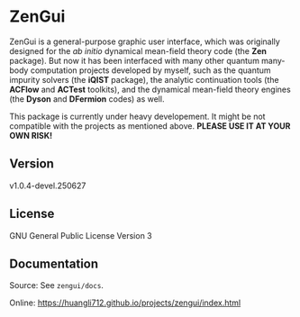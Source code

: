# ZenGui

ZenGui is a general-purpose graphic user interface, which was originally designed for the *ab initio* dynamical mean-field theory code (the **Zen** package). But now it has been interfaced with many other quantum many-body computation projects developed by myself, such as the quantum impurity solvers (the **iQIST** package), the analytic continuation tools (the **ACFlow** and **ACTest** toolkits), and the dynamical mean-field theory engines (the **Dyson** and **DFermion** codes) as well.

This package is currently under heavy developement. It might be not compatible with the projects as mentioned above. **PLEASE USE IT AT YOUR OWN RISK!**

## Version

v1.0.4-devel.250627

## License

GNU General Public License Version 3

## Documentation

Source: See `zengui/docs`.

Online: https://huangli712.github.io/projects/zengui/index.html
